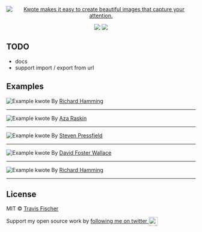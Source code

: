 <p align="center">
  <a href="https://kwote.app">
    <img alt="Kwote makes it easy to create beautiful images that capture your attention." src="https://user-images.githubusercontent.com/552829/165194965-43990aa4-598e-4f0c-975f-a479bb8bfc7a.png">
  </a>
</p>

<p align="center">
  <a href="https://github.com/transitive-bullshit/nextjs-notion-starter-kit/actions/workflows/build.yml"><img src="https://github.com/transitive-bullshit/nextjs-notion-starter-kit/actions/workflows/build.yml/badge.svg" /></a>
  <a href="https://prettier.io"><img src="https://img.shields.io/badge/code_style-prettier-brightgreen.svg" /></a>
</p>

## TODO

- docs
- support import / export from url

## Examples

![Example kwote](https://user-images.githubusercontent.com/552829/165195353-b946163b-c08c-4442-82e0-a1cec00ca68c.png)
By [Richard Hamming](https://www.cs.virginia.edu/~robins/YouAndYourResearch.html)

---

![Example kwote](https://user-images.githubusercontent.com/552829/165353058-0dfe6761-a844-4d47-992a-21729964f06b.jpg)
By [Aza Raskin](https://uxmag.com/articles/you-are-solving-the-wrong-problem)

---

![Example kwote](https://user-images.githubusercontent.com/552829/165196468-83400600-2718-4eaf-bb97-9057b0513548.png)
By [Steven Pressfield](https://stevenpressfield.com/2009/10/writing-wednesdays-2-the-most-important-writing-lession-i-ever-learned/)

---

![Example kwote](https://user-images.githubusercontent.com/552829/165196212-ba1e03a5-f3f5-42fe-91bd-089550843d3c.png)
By [David Foster Wallace](https://www.goodreads.com/work/quotes/7144014-although-of-course-you-end-up-becoming-yourself-a-road-trip-with-david)

---

![Example kwote](https://user-images.githubusercontent.com/552829/165196629-4b2bcb88-94fd-4849-8a07-5ba8e801d145.png)
By [Richard Hamming](https://www.cs.virginia.edu/~robins/YouAndYourResearch.html)

---

## License

MIT © [Travis Fischer](https://transitivebullsh.it)

Support my open source work by <a href="https://twitter.com/transitive_bs">following me on twitter <img src="https://storage.googleapis.com/saasify-assets/twitter-logo.svg" alt="twitter" height="24px" align="center"></a>
